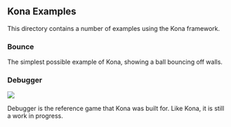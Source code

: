 ## Kona Examples

This directory contains a number of examples using the Kona framework.

### Bounce
The simplest possible example of Kona, showing a ball bouncing off walls.

### Debugger
![](https://dl.dropboxusercontent.com/u/7949088/kona/debugger2.png)

Debugger is the reference game that Kona was built for. Like Kona, it is still a work in
progress.
